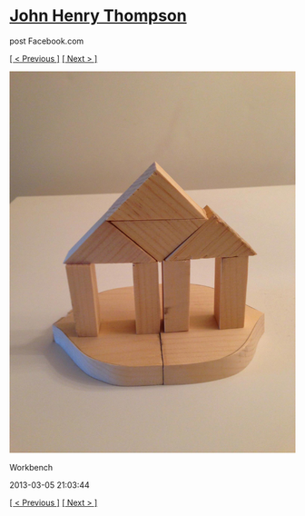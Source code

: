 # [John Henry Thompson](../README.md)
post Facebook.com

[[ < Previous ]](2013-03-05-1.md) [[ Next > ]](2013-02-17-1.md)

[![](../media/2013-03-05/Workbench-1.jpg)](../README.md)

Workbench

2013-03-05 21:03:44

[[ < Previous ]](2013-03-05-1.md) [[ Next > ]](2013-02-17-1.md)